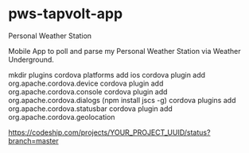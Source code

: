 # pws-tapvolt-app
Personal Weather Station

Mobile App to poll and parse my Personal Weather Station via Weather Underground.

mkdir plugins
cordova platforms add ios
cordova plugin add org.apache.cordova.device
cordova plugin add org.apache.cordova.console
cordova plugin add org.apache.cordova.dialogs
(npm install jscs -g)
cordova plugins add org.apache.cordova.statusbar
cordova plugin add org.apache.cordova.geolocation




https://codeship.com/projects/YOUR_PROJECT_UUID/status?branch=master
